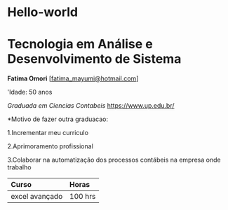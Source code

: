 # Hello-world

# Tecnologia em Análise e Desenvolvimento de Sistema

**Fatima Omori**
[fatima_mayumi@hotmail.com]

'Idade: 50 anos

*Graduada em Ciencias Contabeis*
<https://www.up.edu.br/>


*Motivo de fazer outra graduacao:

1.Incrementar meu curriculo

2.Aprimoramento profissional

3.Colaborar na automatização dos processos contábeis na empresa onde trabalho

Curso|Horas|
:-------|:------|
excel avançado|100 hrs|

